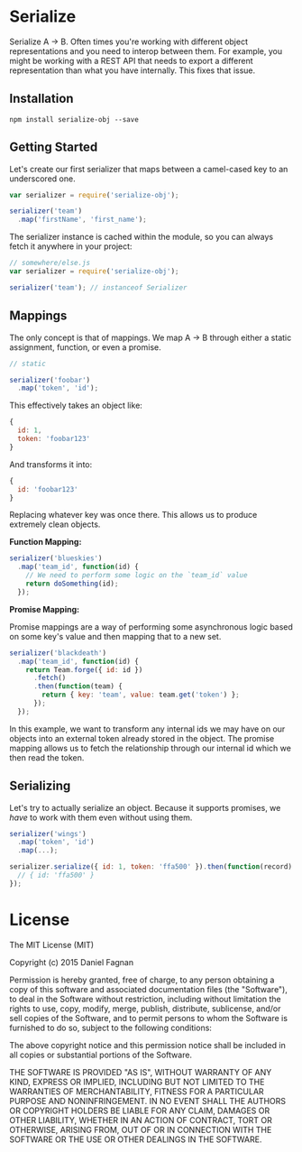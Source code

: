 # Serialize

Serialize A -> B. Often times you're working with different object representations and you need to interop between them. For example, you might be working with a REST API that needs to export a different representation than what you have internally. This fixes that issue.

## Installation

```
npm install serialize-obj --save
```

## Getting Started

Let's create our first serializer that maps between a camel-cased key to an underscored one.

```js
var serializer = require('serialize-obj');

serializer('team')
  .map('firstName', 'first_name');
```

The serializer instance is cached within the module, so you can always fetch it anywhere in your project:

```js
// somewhere/else.js
var serializer = require('serialize-obj');

serializer('team'); // instanceof Serializer
```

## Mappings

The only concept is that of mappings. We map A -> B through either a static assignment, function, or even a promise.

```js
// static

serializer('foobar')
  .map('token', 'id');
```

This effectively takes an object like:

```js
{
  id: 1,
  token: 'foobar123'
}
```

And transforms it into:

```js
{
  id: 'foobar123'
}
```

Replacing whatever key was once there. This allows us to produce extremely clean objects.

**Function Mapping:**

```js
serializer('blueskies')
  .map('team_id', function(id) {
    // We need to perform some logic on the `team_id` value
    return doSomething(id);
  });
```

**Promise Mapping:**

Promise mappings are a way of performing some asynchronous logic based on some key's value and then mapping that to a new set.

```js
serializer('blackdeath')
  .map('team_id', function(id) {
    return Team.forge({ id: id })
      .fetch()
      .then(function(team) {
        return { key: 'team', value: team.get('token') };
      });
  });
```

In this example, we want to transform any internal ids we may have on our objects into an external token already stored in the object. The promise mapping allows us to fetch the relationship through our internal id which we then read the token.

## Serializing

Let's try to actually serialize an object. Because it supports promises, we *have* to work with them even without using them.

```js
serializer('wings')
  .map('token', 'id')
  .map(...);

serializer.serialize({ id: 1, token: 'ffa500' }).then(function(record) {
  // { id: 'ffa500' }
});
```

# License

The MIT License (MIT)

Copyright (c) 2015 Daniel Fagnan

Permission is hereby granted, free of charge, to any person obtaining a copy
of this software and associated documentation files (the "Software"), to deal
in the Software without restriction, including without limitation the rights
to use, copy, modify, merge, publish, distribute, sublicense, and/or sell
copies of the Software, and to permit persons to whom the Software is
furnished to do so, subject to the following conditions:

The above copyright notice and this permission notice shall be included in all
copies or substantial portions of the Software.

THE SOFTWARE IS PROVIDED "AS IS", WITHOUT WARRANTY OF ANY KIND, EXPRESS OR
IMPLIED, INCLUDING BUT NOT LIMITED TO THE WARRANTIES OF MERCHANTABILITY,
FITNESS FOR A PARTICULAR PURPOSE AND NONINFRINGEMENT. IN NO EVENT SHALL THE
AUTHORS OR COPYRIGHT HOLDERS BE LIABLE FOR ANY CLAIM, DAMAGES OR OTHER
LIABILITY, WHETHER IN AN ACTION OF CONTRACT, TORT OR OTHERWISE, ARISING FROM,
OUT OF OR IN CONNECTION WITH THE SOFTWARE OR THE USE OR OTHER DEALINGS IN THE
SOFTWARE.
